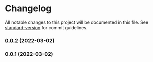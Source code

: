 # Changelog

All notable changes to this project will be documented in this file. See [standard-version](https://github.com/conventional-changelog/standard-version) for commit guidelines.

### [0.0.2](https://github.com/sapienstech/michal_test_repo/compare/v0.0.1...v0.0.2) (2022-03-02)

### 0.0.1 (2022-03-02)
